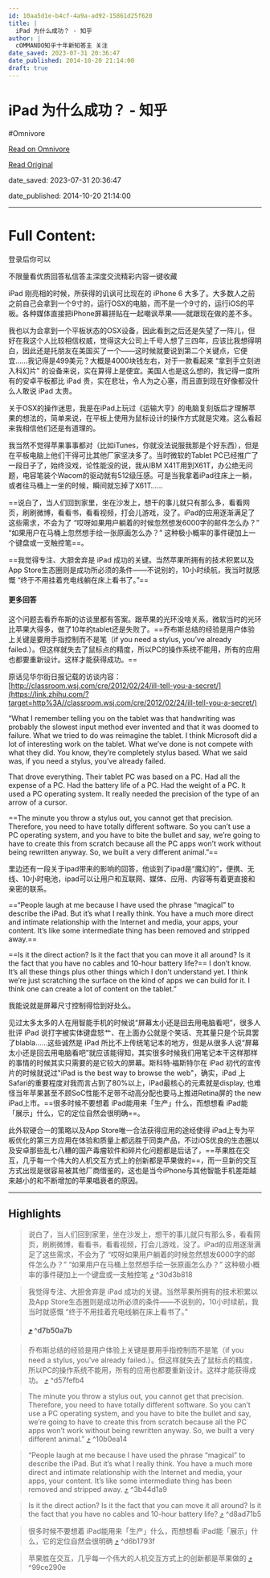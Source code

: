 ```yaml
---
id: 10aa5d1e-b4cf-4a9a-ad92-15861d25f620
title: |
  iPad 为什么成功？ - 知乎
author: |
  cOMMANDO​​知乎十年新知答主​ 关注
date_saved: 2023-07-31 20:36:47
date_published: 2014-10-20 21:14:00
draft: true
---
```


# iPad 为什么成功？ - 知乎
#Omnivore

[Read on Omnivore](https://omnivore.app/me/https-www-zhihu-com-question-20186991-answer-32194453-189ae868a65)

[Read Original](https://www.zhihu.com/question/20186991/answer/32194453)

date_saved: 2023-07-31 20:36:47

date_published: 2014-10-20 21:14:00

--- 

# Full Content: 

登录后你可以

不限量看优质回答私信答主深度交流精彩内容一键收藏

iPad 刚亮相的时候，所获得的讥讽可比现在的 iPhone 6 大多了。大多数人之前之前自己会拿到一个9寸的，运行OSX的电脑，而不是一个9寸的，运行iOS的平板。各种媒体直接把iPhone屏幕拼贴在一起嘲讽苹果——就跟现在做的差不多。

我也以为会拿到一个平板状态的OSX设备，因此看到之后还是失望了一阵儿，但好在我这个人比较相信权威，觉得这大公司上千号人想了三四年，应该比我想得明白，因此还是托朋友在美国买了一个——这时候就要说到第二个关键点，它便宜……我记得是499美元？大概是4000块钱左右，对于一款看起来 “拿到手立刻进入科幻片” 的设备来说，实在算得上是便宜。美国人也是这么想的，我记得一度所有的安卓平板都比 iPad 贵，实在悲壮，令人为之心塞，而且直到现在好像都没什么人敢说 iPad 太贵。

关于OSX的操作迷思，我是在iPad上玩过《运输大亨》的电脑复刻版后才理解苹果的想法的，简单来说，在平板上使用为鼠标设计的操作方式就是灾难。这么看起来我相信他们还是有道理的。

我当然不觉得苹果事事都对（比如iTunes，你就没法说服我那是个好东西），但是在平板电脑上他们干得可比其他厂家坚决多了。当时微软的Tablet PC已经推广了一段日子了，始终没戏，论性能没的说，我从IBM X41T用到X61T，办公绝无问题，电容笔装个Wacom的驱动就有512级压感。可是当我拿着iPad往床上一躺，或者往马桶上一坐的时候，瞬间就忘掉了X61T……

==说白了，当人们回到家里，坐在沙发上，想干的事儿就只有那么多，看看网页，刷刷微博，看看书，看看视频，打会儿游戏，没了。iPad的应用逐渐满足了这些需求，不会为了 “哎呀如果用户躺着的时候忽然想发6000字的邮件怎么办？” “如果用户在马桶上忽然想手绘一张原画怎么办？” 这种极小概率的事件硬加上一个键盘或一支触控笔==。

==我觉得专注、大胆舍弃是 iPad 成功的关键。当然苹果所拥有的技术积累以及App Store生态圈则是成功所必须的条件——不说别的，10小时续航，我当时就感慨 “终于不用挂着充电线躺在床上看书了。”==

#### 更多回答

这个问题去看乔布斯的访谈里都有答案。跟苹果的光环没啥关系，微软当时的光环比苹果大得多，做了10年的tablet还是失败了。==乔布斯总结的经验是用户体验上关键是要用手指控制而不是笔（if you need a stylus, you’ve already failed.）。但这样就失去了鼠标点的精度，所以PC的操作系统不能用，所有的应用也都要重新设计。这样才能获得成功。==

原话见华尔街日报记载的访谈内容：[http://classroom.wsj.com/cre/2012/02/24/ill-tell-you-a-secret/](https://link.zhihu.com/?target=http%3A//classroom.wsj.com/cre/2012/02/24/ill-tell-you-a-secret/)

“What I remember telling you on the tablet was that handwriting was probably the slowest input method ever invented and that it was doomed to failure. What we tried to do was reimagine the tablet. I think Microsoft did a lot of interesting work on the tablet. What we’ve done is not compete with what they did. You know, they’re completely stylus based. What we said was, if you need a stylus, you’ve already failed.

That drove everything. Their tablet PC was based on a PC. Had all the expense of a PC. Had the battery life of a PC. Had the weight of a PC. It used a PC operating system. It really needed the precision of the type of an arrow of a cursor.

==The minute you throw a stylus out, you cannot get that precision.  Therefore, you need to have totally different software. So you can’t use  a PC operating system, and you have to bite the bullet and say, we’re  going to have to create this from scratch because all the PC apps won’t  work without being rewritten anyway. So, we built a very different  animal.”==

里边还有一段关于ipad带来的影响的回答，他谈到了ipad是“魔幻的”，便携、无线、10小时电池，ipad可以让用户和互联网、媒体、应用、内容等有着更直接和亲密的联系。

==“People laugh at me because I have used the phrase “magical” to  describe the iPad. But it’s what I really think. You have a much more  direct and intimate relationship with the Internet and media, your apps,  your content. It’s like some intermediate thing has been removed and  stripped away.== 

==Is it the direct action? Is it the fact that you can move it all  around? Is it the fact that you have no cables and 10-hour battery life?== I don’t know. It’s all these things plus other things which I don’t understand yet. I think we’re just scratching the surface on the kind of apps we can build for it. I think one can create a lot of content on the tablet.”

我能说就是屏幕尺寸控制得恰到好处么。

见过太多太多的人在用智能手机的时候说“屏幕太小还是回去用电脑看吧”，很多人批评 iPad 说打字被实体键盘怒艹、在上面办公就是个笑话、充其量只是个玩具罢了blabla……这些诚然是 iPad 所比不上传统笔记本的地方，但是从很多人说“屏幕太小还是回去用电脑看吧”就应该能得知，其实很多时候我们用笔记本干这样那样的事情的时候其实只需要的是它较大的屏幕。斯科特·福斯特尔在 iPad 初代的宣传片的时候就说过"iPad is the best way to browse the web"，确实，iPad 上Safari的重要程度对我而言占到了80%以上，iPad最核心的元素就是display, 也难怪当年苹果甚至不顾SoC性能不足带不动高分配也要马上推进Retina屏的 the new iPad上市。==很多时候不要想着 iPad能用来「生产」什么，而想想看 iPad能「展示」什么，它的定位自然会很明确==。

此外软硬合一的策略以及App Store唯一合法获得应用的途经使得 iPad上专为平板优化的第三方应用在体验和质量上都远胜于同类产品，不过iOS优良的生态圈以及安卓那些乱七八糟的国产毒瘤软件和碎片化问题都是后话了，==苹果胜在交互，几乎每一个伟大的人机交互方式上的创新都是苹果做的==，而一旦新的交互方式出现是很容易被其他厂商借鉴的，这也是当今iPhone与其他智能手机差距越来越小的和不断增加的苹果唱衰者的原因。

---

## Highlights

> 说白了，当人们回到家里，坐在沙发上，想干的事儿就只有那么多，看看网页，刷刷微博，看看书，看看视频，打会儿游戏，没了。iPad的应用逐渐满足了这些需求，不会为了 “哎呀如果用户躺着的时候忽然想发6000字的邮件怎么办？” “如果用户在马桶上忽然想手绘一张原画怎么办？” 这种极小概率的事件硬加上一个键盘或一支触控笔 [⤴️](https://omnivore.app/me/https-www-zhihu-com-question-20186991-answer-32194453-189ae868a65#30d3b818-8bd3-4795-aa74-c2ccc0ac2640)  ^30d3b818

> 我觉得专注、大胆舍弃是 iPad 成功的关键。当然苹果所拥有的技术积累以及App Store生态圈则是成功所必须的条件——不说别的，10小时续航，我当时就感慨 “终于不用挂着充电线躺在床上看书了。”
> 
> ####  [⤴️](https://omnivore.app/me/https-www-zhihu-com-question-20186991-answer-32194453-189ae868a65#d7b50a7b-f1c4-4369-976d-52b75460167f)  ^d7b50a7b

> 乔布斯总结的经验是用户体验上关键是要用手指控制而不是笔（if you need a stylus, you’ve already failed.）。但这样就失去了鼠标点的精度，所以PC的操作系统不能用，所有的应用也都要重新设计。这样才能获得成功。 [⤴️](https://omnivore.app/me/https-www-zhihu-com-question-20186991-answer-32194453-189ae868a65#d57fefb4-5293-4a3c-ae8f-bfa9a2438e83)  ^d57fefb4

> The minute you throw a stylus out, you cannot get that precision. Therefore, you need to have totally different software. So you can’t use a PC operating system, and you have to bite the bullet and say, we’re going to have to create this from scratch because all the PC apps won’t work without being rewritten anyway. So, we built a very different animal.” [⤴️](https://omnivore.app/me/https-www-zhihu-com-question-20186991-answer-32194453-189ae868a65#10b0ea14-2baf-4b43-ba6e-757cc8957fb5)  ^10b0ea14

> “People laugh at me because I have used the phrase “magical” to describe the iPad. But it’s what I really think. You have a much more direct and intimate relationship with the Internet and media, your apps, your content. It’s like some intermediate thing has been removed and stripped away. [⤴️](https://omnivore.app/me/https-www-zhihu-com-question-20186991-answer-32194453-189ae868a65#3b44d1a9-fd20-4322-a976-2fc8b53b9285)  ^3b44d1a9

> Is it the direct action? Is it the fact that you can move it all around? Is it the fact that you have no cables and 10-hour battery life? [⤴️](https://omnivore.app/me/https-www-zhihu-com-question-20186991-answer-32194453-189ae868a65#d8ad71b5-ab02-4c0a-96da-9c3a35cb2a6e)  ^d8ad71b5

> 很多时候不要想着 iPad能用来「生产」什么，而想想看 iPad能「展示」什么，它的定位自然会很明确 [⤴️](https://omnivore.app/me/https-www-zhihu-com-question-20186991-answer-32194453-189ae868a65#d6b1793f-2e61-474e-8aad-c8f0a117e616)  ^d6b1793f

> 苹果胜在交互，几乎每一个伟大的人机交互方式上的创新都是苹果做的 [⤴️](https://omnivore.app/me/https-www-zhihu-com-question-20186991-answer-32194453-189ae868a65#99ce290e-624b-41d7-812d-01e5ee2df0a0)  ^99ce290e

